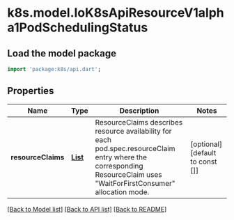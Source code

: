 # k8s.model.IoK8sApiResourceV1alpha1PodSchedulingStatus

## Load the model package
```dart
import 'package:k8s/api.dart';
```

## Properties
Name | Type | Description | Notes
------------ | ------------- | ------------- | -------------
**resourceClaims** | [**List<IoK8sApiResourceV1alpha1ResourceClaimSchedulingStatus>**](IoK8sApiResourceV1alpha1ResourceClaimSchedulingStatus.md) | ResourceClaims describes resource availability for each pod.spec.resourceClaim entry where the corresponding ResourceClaim uses \"WaitForFirstConsumer\" allocation mode. | [optional] [default to const []]

[[Back to Model list]](../README.md#documentation-for-models) [[Back to API list]](../README.md#documentation-for-api-endpoints) [[Back to README]](../README.md)


